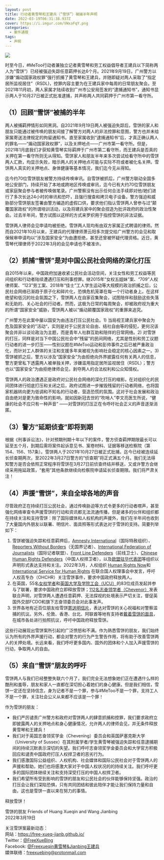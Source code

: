 ```yaml
---
layout: post
title: 行动者黄雪琴和王建兵（“雪饼”）被捕半年声明
date: 2022-03-19T06:31:38.937Z
cover: https://i.imgur.com/VWxaFqY.png
categories:
  - 案件通报
tags:
  - 声明
---
```

![](https://i.imgur.com/VWxaFqY.png)

时至今日，#MeToo行动者兼独立记者黄雪琴和劳工权益倡导者王建兵以下简称两人为“雪饼”）已经被强迫失踪任意羁押长达6个月。2021年9月19日，广州警方以涉嫌“煽动国家政权罪”强行抓捕了黄雪琴和王建兵，并随即疑对两人采取了“指定居所监视居住”（RSDL)，控罪内容主要为在王建兵家中每周的日常朋友聚会。至2021年11月初，两人家属才陆续收到广州市公安局签发的“逮捕通知书”，通知书显示两人于10月27日被正式批准逮捕，并声称两人共同羁押于广州市第一看守所。

<!-- more -->

## （1）回顾“雪饼”被捕的半年

两人被捕羁押情形如同黑洞。自2021年9月19日两人被强迫失踪后，雪饼的家人和朋友只能通过被传唤的朋友间接了解警方对两人的非法控罪和意图，警方也并未给家属寄送法律规定的拘留通知书。直至家属收到“逮捕通知书”后，才真正确认两人的罪名——“煽动国家政权罪”，以及关押地点——广州市第一看守所。但是，2021年1月底我们才获知黄雪琴实际羁押于广州市第二看守所，而王建兵是否真的关押在第一看守所则无从得知。雪饼家人和朋友半年来多次尝试给看守所中的雪饼两人汇款，均显示失败，暗示两人的关押地点可能与实际不符或者被化名关押。雪饼两人真实的关押地点、身体健康等基本情况，我们迄今无从得知。

迄今约70位雪饼朋友被警方持续传唤审讯。自雪饼被抓后，广州警方联动全国多地公安部门，持续开始了本地或跨地区传唤或审讯，迄今已有大约70位雪饼朋友或家庭聚会参与者被传唤做笔录。广州警察没有出示任何合法手续即对他/她们进行了多次长达24小时的审讯和恐吓，且强行搜查和拷贝电子设备。警方强迫和威胁部分雪饼朋友签署由警方编造的虚假口供，要求他们指认雪饼两人曾参与过“颠覆国家政权”的所谓培训活动，以及将建兵家中的聚会捏造为批评政府的政治性聚会。过去半年间，警方试图以这样的方式来罗织用于指控雪饼的非法证据。

雪饼两人律师会见申请均被拒绝。雪饼两人现均有由双方家属正式聘请的律师。然而自2021年10月以来，王建兵的代理律师萧云阳多次提交给广州警方的会见和取保候审申请均以“涉及国家安全”为由遭拒绝，甚至还曾被怀疑代理资格。近日，黄雪琴代理律师于2022年3月的会见申请也不被准许。

## （2）抓捕“雪饼”是对中国公民社会网络的深化打压

自2015年以来，中国政府加速收紧公民社会活动空间，关注女性和劳工权益等民间组织和行动者陆续遭遇打压和刑事控罪。继2015年“女权五姐妹”案、“709”人权律师案、“123”劳工案、2018年“佳士”工人学生运动等大规模的政治抓捕之后，公民社会网络已渐趋于原子化和碎片化，恐惧危机笼罩在每一个行动者身上。在这样绝望和低沉的社会氛围之下，雪饼两人在自家召集聚会，试图陪伴和鼓励这些失落和无助的、关心社会的行动者。然而，这极为日常的每周聚会，却被政府视为重大的所谓“国家安全”威胁，雪饼两人被以“煽动颠覆国家政权”的重罪来追究。

广州警方在此案中屡以国安为由违法打压公民社会。1) 当局视王建兵家中聚会为危及国家安全的”活动“，实则是对于公民言论自由、结社自由等的侵犯，更何况该聚会并非以谈论政治为主题，而是青年人社群互助和陪伴的日常网络。2) 对雪饼的打压，同样是对当下中国公民社会中“残留”的民间网络，尤其是性别和劳工议题行动者的进一步打压——性别议题在#MeToo运动和彭帅事件之后已被严重政治化，而针对工人群体的关注和支援多年来被视为影响社会稳定的核心因素之一。3) 雪饼被抓之后，警方以涉及“国家安全”为由拒绝向外界披露任何有关两人的信息，警方更曾私下透露两人被单独关押，涉嫌滥用指定居所监视居住（RSDL）；警方也以“国家安全”为由拒绝律师会见，剥夺两人的合法权利和公众知情权。

雪饼两人的政治遭遇正是政府对公民社会网络的深化打压的缩影。在对组织化的民间团体进行彻底打压和关闭之后，政府试图进一步摧毁残留的行动者网络，也将国家机器转向更为低调和不知名的行动者，营造恐慌的氛围。这对于社会发展和政治自由绝对是更为致命性的影响，就如因新冠去世的“吹哨人”李文亮医生所说，“健康的社会不应只有一种声音” ——对雪饼的打压正在令呼吁社会正义的声音逐渐消匿。

## （3）警方“延期侦查”即将到期

根据《刑事诉讼法》，针对预期刑期十年以下的案件，警方侦查羁押期限最长可以延至五个月，到期后需将案件起诉意见书、案卷材料、证据等移送检察院（第154、156、157条）。雪饼两人于2021年10月27日被正式批捕，迄今已经被连续延长侦查期两次，至2022年3月27日警方的“侦查期”将正式满五个月。我们无法得知警方是否会依照正常程序将雪饼在3月27日前侦查终结并移送，又或许警方会继续采用拖延政策，“套用”其他条款继续向检察院申请延长侦查期限。我们将严肃关注！

## （4）声援“雪饼”，来自全球各地的声音

尽管政府正在持续打压公民社会，通过传唤胁迫等方式令更多的行动者噤声，甚至强化网络审查令声援雪饼的行动和资讯都无法流通传播，但是诸多的伙伴和组织都在持续关注和支持雪饼：除了国际媒体和人权机构的声援外，我们在半年间也收到了大量国内外朋友以联署、明信片、面具照等形式表达对于雪饼的支持。简要列举如下：	
1. 雪饼被强迫失踪和任意羁押后，[Amnesty International](https://www.amnesty.org/en/latest/news/2021/11/china-metoo-journalist-and-labour-activist-facing-subversion-charge-must-be-released/)（国际特赦组织）、[Reporters Without Borders](https://rsf.org/en/news/rsf-calls-release-chinese-investigative-journalist-huang-xueqin)（无国界记者）、[International Federation of Journalists](https://www.ifj.org/media-centre/news/detail/category/press-releases/article/china-chinese-journalist-huang-xueqin-thought-detained-after-disappearance.html)（国际记者联盟）、[Front Line Defenders](https://www.frontlinedefenders.org/en/case/china-human-rights-defenders-huang-xueqing-and-wang-jianbing-facing-inciting-subversion)（前线卫士）、[Chinese Human Rights Defenders](https://www.nchrd.org/2021/09/china-immediately-release-metoo-activist-and-fellow-civil-society-advocate/)（中国人权捍卫者），以及[欧盟驻华代表团](https://eeas.europa.eu/delegations/china_en/108637/StatementoftheEUDelegationtoChinaontheInternationalHumanRightsDay)等组织以声明形式表达支持和关注。2022年3月，人权组织 [Human Rights Now](https://hrn.or.jp/eng/news/2022/03/16/hrc49_oral_statement_on_china_hrds/)和[International Service for Human Rights](https://twitter.com/FreeXueBing/status/1502135567919820803) 在联合国人权理事会中发言，呼吁人权高专办（OHCHR）关注雪饼事件，要求中国政府释放两人。
2. 在英国，55名[女权学者](https://free-xueq-jianb.github.io/2022/02/11/55_scholars_support/)和[英国大学及学院工会（UCU）](https://docs.google.com/forms/d/e/1FAIpQLSfWshZFjBN5Qyn9TCEaRDS2HfTZV2o6JPWAA-vFjb1VVCemtg/viewform)的83位成员发起并参与了联署，要求中国政府立即释放雪饼；[112名志奋领学者（Chevenor）](https://free-xueq-jianb.github.io/2021/12/07/statement1208/)发表联合声明，对雪饼两人遭遇任意羁押、无法探视的处境表示严切关注，督促英国外交部FCDO和旗下志奋领委员会对此事发声。
3. 世界各地有近百位朋友给雪饼[寄送明信片](https://free-xueq-jianb.github.io/2021/12/26/postcard_event/)，表达对雪饼的关心祝福和对警察滥捕的抗议。另外，伦敦、香港、台北、阿联酋等地有支持者[戴着雪饼的面具](https://free-xueq-jianb.github.io/2022/02/05/xuebing_world/)，在城市各处进行拍照抗议，呼吁中国政府释放雪饼。

这些行动展现出雪饼案所引起的广泛愤怒和不满。作为熟悉雪饼的朋友，我们始终认为所有的外界声援行动，都会对警方的行为产生警告作用，将有助于改善雪饼两人的关押处境。长远来看，我们呼吁更多国内、国外的团体和个人加入声援雪饼的行动，争取两人的自由。

## （5）来自“雪饼”朋友的呼吁

雪饼两人与我们已经整整失联六个月了，我们完全无法想象她们正在遭遇什么样的酷刑和羞辱，朋友和家人一直都在深切担心着她们的身心健康。但是我们相信，雪饼一定还在坚持信念，身为记者不是一个罪，参与#MeToo不是一个罪，支持工人不是一个罪，关注社会公义从来都不应该是一个罪！

作为雪饼的朋友：
- 我们严厉谴责广州警方和政府对雪饼两人的肆意抓捕和控罪，我们要求政府立即披露两人的关押地点和身心健康情况，允许两人的律师会见，并无条件释放黄雪琴和王建兵！
- 我们对于英国志奋领奖学金（Chevening）委员会和英国萨塞克斯大学（University of Sussex）在其附属学者/学生黄雪琴被强迫失踪和任意逮捕期间的持续沉默表示深切的失望。我们呼吁志奋领奖学金委员会和大学官方积极回应和谴责中国政府打压人权捍卫者的恶劣行为。
- 我们感激国际公益组织、人权机构、社会媒体和国际公民社会对于雪饼两人的声援和帮助，她们也将感激大家对于中国人权状况的的持续关注。我们呼吁更多的国际团体继续关注和支持深受打压的中国人权捍卫者。
- 我们希望所有受到影响的雪饼的朋友和公民社会的伙伴能够保持坚强。政治的打压会让我们深陷恐惧，只有共同团结和彼此陪伴才能让我们保持力量和自由，这也是雪饼一直以来在努力的事情。

释放雪饼！

雪饼的朋友 Friends of Huang Xueqin and Wang Jianbing  
2022年3月19日


关注雪饼案最新动态：  
网站：https://free-xueq-jianb.github.io/  
Twitter：[@FreeXueBing](https://twitter.com/FreeXueBing)    
Facebook: [@Freexueqin黄雪琴&Jianbing王建兵](https://www.facebook.com/Freexueqinjianbing)   
媒体联络：freexuebing@protonmail.com   